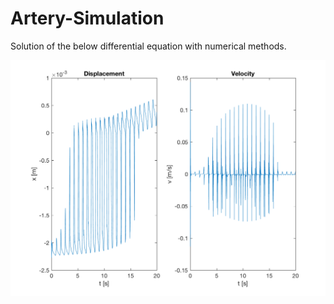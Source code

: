 # Artery-Simulation

Solution of the below differential equation with numerical methods.

![alt text](https://github.com/ngergo100/Artery-Simulation/blob/master/Documentation/Pics/DispVeloEuler.png)

